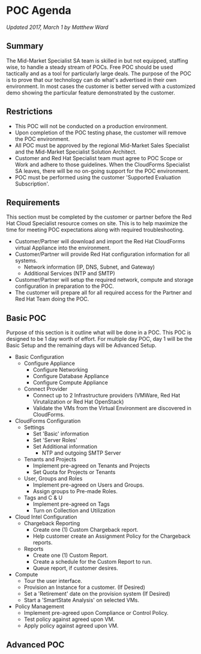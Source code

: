 # POC Agenda
*Updated 2017, March 1 by Matthew Ward*

## Summary
The Mid-Market Specialist SA team is skilled in but not equipped, staffing wise, to handle a steady stream of POCs. Free POC should be used tactically and as a tool for particularly large deals. The purpose of the POC is to prove that our technology can do what's advertised in their own environment. In most cases the customer is better served with a customized demo showing the particular feature demonstrated by the customer.

## Restrictions
* This POC will not be conducted on a production environment.
* Upon completion of the POC testing phase, the customer will remove the POC environment.  
* All POC must be approved by the regional Mid-Market Sales Specialist and the Mid-Market Specialist Solution Architect.
* Customer and Red Hat Specialist team must agree to POC Scope or Work and adhere to those guidelines. When the CloudForms Specialist SA leaves, there will be no on-going support for the POC environment.
* POC must be performed using the customer 'Supported Evaluation Subscription'.

## Requirements
This section must be completed by the customer or partner before the Red Hat Cloud Specialist resource comes on site. This is to help maximize the time for meeting POC expectations along with required troubleshooting.

* Customer/Partner will download and import the Red Hat CloudForms virtual Appliance into the environment.
* Customer/Partner will provide Red Hat configuration information for all systems.
   * Network information (IP, DNS, Subnet, and Gateway)
   * Additional Services (NTP and SMTP)
* Customer/Partner will setup the required network, compute and storage configuration in preparation to the POC.
* The customer will prepare all for all required access for the Partner and Red Hat Team doing the POC.


## Basic POC
Purpose of this section is it outline what will be done in a POC. This POC is designed to be 1 day worth of effort. For multiple day POC, day 1 will be the Basic Setup and the remaining days will be Advanced Setup.

* Basic Configuration
   * Configure Appliance
      * Configure Networking
      * Configure Database Appliance
      * Configure Compute Appliance
   * Connect Provider
      * Connect up to 2 Infrastructure providers (VMWare, Red Hat Virutalization or Red Hat OpenStack)
      * Validate the VMs from the Virtual Environment are discovered in CloudForms.
* CloudForms Configuration
   * Settings
      * Set 'Basic' information
      * Set 'Server Roles'
      * Set Additional information
         * NTP and outgoing SMTP Server
   * Tenants and Projects
      * Implement pre-agreed on Tenants and Projects
      * Set Quota for Projects or Tenants
   * User, Groups and Roles
      * Implement pre-agreed on Users and Groups.
      * Assign groups to Pre-made Roles.
   * Tags and C & U
      * Implement pre-agreed on Tags
      * Turn on Collection and Utilization
* Cloud Intel Configuration
   * Chargeback Reporting
      * Create one (1) Custom Chargeback report.
      * Help customer create an Assignment Policy for the Chargeback reports.
   * Reports
      * Create one (1) Custom Report.
      * Create a schedule for the Custom Report to run.
      * Queue report, if customer desires.
* Compute
   * Tour the user interface.
   * Provision an Instance for a customer. (If Desired)
   * Set a 'Retirement' date on the provision system (If Desired)
   * Start a 'SmartState Analysis' on selected VMs.
* Policy Management
   * Implement pre-agreed upon Compliance or Control Policy.
   * Test policy against agreed upon VM.
   * Apply policy against agreed upon VM.

## Advanced POC
